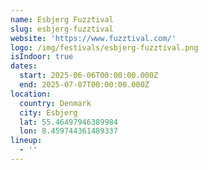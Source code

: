 ```yaml
---
name: Esbjerg Fuzztival
slug: esbjerg-fuzztival
website: 'https://www.fuzztival.com/'
logo: /img/festivals/esbjerg-fuzztival.png
isIndoor: true
dates:
  start: 2025-06-06T00:00:00.000Z
  end: 2025-07-07T00:00:00.000Z
location:
  country: Denmark
  city: Esbjerg
  lat: 55.46497946389984
  lon: 8.459744361489337
lineup:
  - ''
---
```



